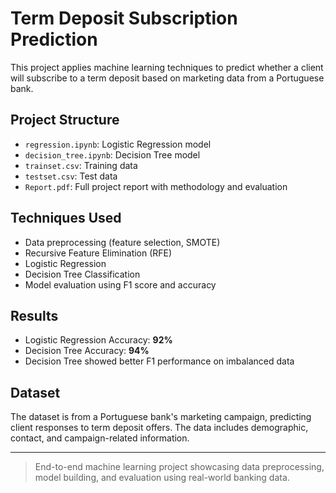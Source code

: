 # Term Deposit Subscription Prediction

This project applies machine learning techniques to predict whether a client will subscribe to a term deposit based on marketing data from a Portuguese bank.

## Project Structure
- `regression.ipynb`: Logistic Regression model
- `decision_tree.ipynb`: Decision Tree model
- `trainset.csv`: Training data
- `testset.csv`: Test data
- `Report.pdf`: Full project report with methodology and evaluation

## Techniques Used
- Data preprocessing (feature selection, SMOTE)
- Recursive Feature Elimination (RFE)
- Logistic Regression
- Decision Tree Classification
- Model evaluation using F1 score and accuracy

## Results
- Logistic Regression Accuracy: **92%**
- Decision Tree Accuracy: **94%**
- Decision Tree showed better F1 performance on imbalanced data

## Dataset
The dataset is from a Portuguese bank's marketing campaign, predicting client responses to term deposit offers. The data includes demographic, contact, and campaign-related information.

---

> End-to-end machine learning project showcasing data preprocessing, model building, and evaluation using real-world banking data.
